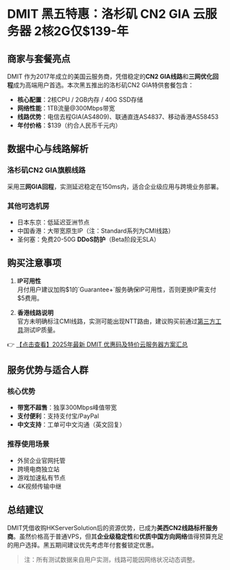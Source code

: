 # DMIT 黑五特惠：洛杉矶 CN2 GIA 云服务器 2核2G仅$139-年

## 商家与套餐亮点

DMIT 作为2017年成立的美国云服务商，凭借稳定的**CN2 GIA线路**和**三网优化回程**成为高端用户首选。本次黑五推出的洛杉矶CN2 GIA特供套餐包含：

- **核心配置**：2核CPU / 2GB内存 / 40G SSD存储
- **网络性能**：1TB流量@300Mbps带宽
- **线路优势**：电信去程GIA(AS4809)、联通直连AS4837、移动香港AS58453
- **年付价格**：$139（约合人民币千元内）

## 数据中心与线路解析

### 洛杉矶CN2 GIA旗舰线路
采用**三网GIA回程**，实测延迟稳定在150ms内，适合企业级应用与跨境业务部署。

### 其他可选机房
- 日本东京：低延迟亚洲节点
- 中国香港：大带宽原生IP（注：Standard系列为CMI线路）
- 圣何塞：免费20-50G **DDoS防护**（Beta阶段无SLA）

## 购买注意事项

1. **IP可用性**  
   月付用户建议加购$1的`Guarantee+`服务确保IP可用性，否则更换IP需支付$5费用。

2. **香港线路说明**  
   官方未明确标注CMI线路，实测可能出现NTT路由，建议购买前通过[第三方工具](https://bit.ly/dmit_coupon)测试IP质量。

👉 [【点击查看】2025年最新 DMIT 优惠码及特价云服务器方案汇总](https://bit.ly/dmit_coupon)

## 服务优势与适合人群

### 核心优势
- **带宽不超售**：独享300Mbps峰值带宽
- **支付便利**：支持支付宝/PayPal
- **中文支持**：工单可中文沟通（英文回复）

### 推荐使用场景
- 外贸企业官网托管
- 跨境电商独立站
- 游戏加速私有节点
- 4K视频传输中继

## 总结建议

DMIT凭借收购HKServerSolution后的资源优势，已成为**美西CN2线路标杆服务商**。虽然价格高于普通VPS，但其**企业级稳定性**和**优质中国方向网络**值得预算充足的用户选择。黑五期间建议优先考虑年付套餐锁定优惠。

> 注：所有测试数据来自用户实测，线路可能因网络状况动态调整。